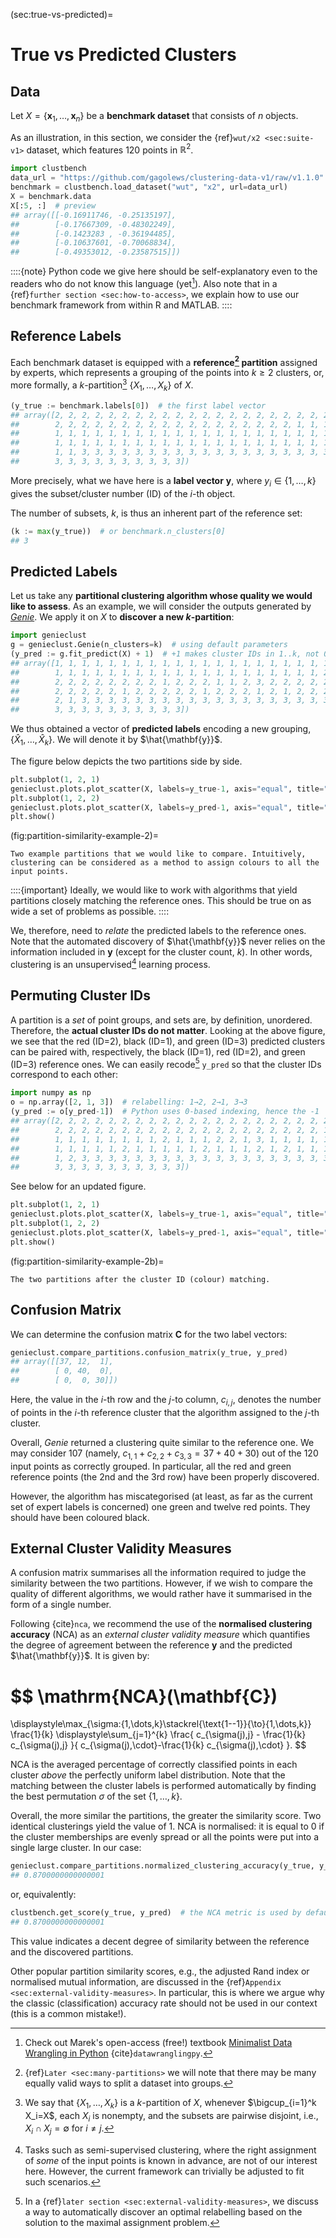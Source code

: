 



(sec:true-vs-predicted)=
# True vs Predicted Clusters


## Data

Let $X=\{\mathbf{x}_1, \dots, \mathbf{x}_n\}$ be a **benchmark dataset**
that consists of $n$ objects.

As an illustration, in this section, we consider
the {ref}`wut/x2 <sec:suite-v1>` dataset, which features 120 points in $\mathbb{R}^2$.



```python
import clustbench
data_url = "https://github.com/gagolews/clustering-data-v1/raw/v1.1.0"
benchmark = clustbench.load_dataset("wut", "x2", url=data_url)
X = benchmark.data
X[:5, :]  # preview
## array([[-0.16911746, -0.25135197],
##        [-0.17667309, -0.48302249],
##        [-0.1423283 , -0.36194485],
##        [-0.10637601, -0.70068834],
##        [-0.49353012, -0.23587515]])
```

::::{note}
Python code we give here should be self-explanatory even to
the readers who do not know this language (yet[^footbook]).
Also note that in a {ref}`further section <sec:how-to-access>`,
we explain how to use our benchmark framework from within R and MATLAB.
::::

[^footbook]: Check out Marek's open-access (free!) textbook
    [Minimalist Data Wrangling in Python](https://datawranglingpy.gagolewski.com/)
    {cite}`datawranglingpy`.


## Reference Labels

Each benchmark dataset is equipped with a **reference[^footmanyreference]
partition** assigned by experts, which
represents a grouping of the points into $k \ge 2$ clusters,
or, more formally, a *k*-partition[^footpart] $\{X_1,\dots,X_k\}$ of $X$.

[^footmanyreference]: {ref}`Later <sec:many-partitions>` we will note
    that there may be many equally valid ways to split a dataset into groups.





```python
(y_true := benchmark.labels[0])  # the first label vector
## array([2, 2, 2, 2, 2, 2, 2, 2, 2, 2, 2, 2, 2, 2, 2, 2, 2, 2, 2, 2, 2, 2,
##        2, 2, 2, 2, 2, 2, 2, 2, 2, 2, 2, 2, 2, 2, 2, 2, 2, 2, 1, 1, 1, 1,
##        1, 1, 1, 1, 1, 1, 1, 1, 1, 1, 1, 1, 1, 1, 1, 1, 1, 1, 1, 1, 1, 1,
##        1, 1, 1, 1, 1, 1, 1, 1, 1, 1, 1, 1, 1, 1, 1, 1, 1, 1, 1, 1, 1, 1,
##        1, 1, 3, 3, 3, 3, 3, 3, 3, 3, 3, 3, 3, 3, 3, 3, 3, 3, 3, 3, 3, 3,
##        3, 3, 3, 3, 3, 3, 3, 3, 3, 3])
```


More precisely, what we have here is a **label vector**
$\mathbf{y}$, where $y_i\in\{1,\dots,k\}$ gives the subset/cluster number
(ID) of the *i*-th object.


[^footpart]: We say that $\{X_1,\dots,X_k\}$ is a $k$-partition of $X$,
    whenever $\bigcup_{i=1}^k X_i=X$, each $X_i$ is nonempty,
    and the subsets are pairwise disjoint, i.e., $X_i\cap X_j=\emptyset$
    for $i\neq j$.


The number of subsets, *k*, is thus an inherent part of the
reference set:



```python
(k := max(y_true))  # or benchmark.n_clusters[0]
## 3
```



## Predicted Labels

Let us take any **partitional clustering algorithm whose quality
we would like to assess**. As an example, we will consider the outputs
generated by [*Genie*](https://genieclust.gagolewski.com).
We apply it on $X$ to **discover a new *k*-partition**:



```python
import genieclust
g = genieclust.Genie(n_clusters=k)  # using default parameters
(y_pred := g.fit_predict(X) + 1)  # +1 makes cluster IDs in 1..k, not 0..(k-1)
## array([1, 1, 1, 1, 1, 1, 1, 1, 1, 1, 1, 1, 1, 1, 1, 1, 1, 1, 1, 1, 1, 1,
##        1, 1, 1, 1, 1, 1, 1, 1, 1, 1, 1, 1, 1, 1, 1, 1, 1, 1, 1, 1, 2, 1,
##        2, 2, 2, 2, 2, 2, 2, 2, 1, 2, 2, 2, 1, 1, 2, 3, 2, 2, 2, 2, 2, 1,
##        2, 2, 2, 2, 2, 1, 2, 2, 2, 2, 2, 1, 2, 2, 2, 1, 2, 1, 2, 2, 2, 2,
##        2, 1, 3, 3, 3, 3, 3, 3, 3, 3, 3, 3, 3, 3, 3, 3, 3, 3, 3, 3, 3, 3,
##        3, 3, 3, 3, 3, 3, 3, 3, 3, 3])
```

We thus obtained a vector of **predicted labels**
encoding a new grouping, $\{\hat{X}_1,\dots,\hat{X}_k\}$.
We will denote it by $\hat{\mathbf{y}}$.

The figure below depicts the two partitions side by side.




```python
plt.subplot(1, 2, 1)
genieclust.plots.plot_scatter(X, labels=y_true-1, axis="equal", title="y_true")
plt.subplot(1, 2, 2)
genieclust.plots.plot_scatter(X, labels=y_pred-1, axis="equal", title="y_pred")
plt.show()
```

(fig:partition-similarity-example-2)=
```{figure} true-vs-predicted-figures/partition-similarity-example-2-1.*
Two example partitions that we would like to compare. Intuitively, clustering can be considered as a method to assign colours to all the input points.
```

::::{important}
Ideally, we would like to work with algorithms that yield partitions
closely matching the reference ones. This should be true on as wide
a set of problems as possible.
::::

We, therefore, need to *relate* the predicted labels to the reference ones.
Note that the automated discovery of $\hat{\mathbf{y}}$
never relies on the information included in $\mathbf{y}$
(except for the cluster count, $k$).
In other words, clustering is an unsupervised[^footsemisupervised]
learning process.


[^footsemisupervised]: Tasks such as semi-supervised clustering,
    where the right assignment of *some* of the input points is known in
    advance, are not of our interest here. However, the current framework can
    trivially be adjusted to fit such scenarios.




## Permuting Cluster IDs

A partition is a *set* of point groups, and sets are, by definition, unordered.
Therefore, the **actual cluster IDs do not matter**.
Looking at the above figure, we see that
the red (ID=2), black (ID=1), and green (ID=3) predicted clusters
can be paired with, respectively,
the black (ID=1), red (ID=2), and green (ID=3) reference ones.
We can easily recode[^footmanualrelabel] `y_pred`
so that the cluster IDs correspond to each other:




```python
import numpy as np
o = np.array([2, 1, 3])  # relabelling: 1→2, 2→1, 3→3
(y_pred := o[y_pred-1])  # Python uses 0-based indexing, hence the -1
## array([2, 2, 2, 2, 2, 2, 2, 2, 2, 2, 2, 2, 2, 2, 2, 2, 2, 2, 2, 2, 2, 2,
##        2, 2, 2, 2, 2, 2, 2, 2, 2, 2, 2, 2, 2, 2, 2, 2, 2, 2, 2, 2, 1, 2,
##        1, 1, 1, 1, 1, 1, 1, 1, 2, 1, 1, 1, 2, 2, 1, 3, 1, 1, 1, 1, 1, 2,
##        1, 1, 1, 1, 1, 2, 1, 1, 1, 1, 1, 2, 1, 1, 1, 2, 1, 2, 1, 1, 1, 1,
##        1, 2, 3, 3, 3, 3, 3, 3, 3, 3, 3, 3, 3, 3, 3, 3, 3, 3, 3, 3, 3, 3,
##        3, 3, 3, 3, 3, 3, 3, 3, 3, 3])
```

See below for an updated figure.




```python
plt.subplot(1, 2, 1)
genieclust.plots.plot_scatter(X, labels=y_true-1, axis="equal", title="y_true")
plt.subplot(1, 2, 2)
genieclust.plots.plot_scatter(X, labels=y_pred-1, axis="equal", title="y_pred")
plt.show()
```

(fig:partition-similarity-example-2b)=
```{figure} true-vs-predicted-figures/partition-similarity-example-2b-3.*
The two partitions after the cluster ID (colour) matching.
```


[^footmanualrelabel]: In a
    {ref}`later section <sec:external-validity-measures>`,
    we discuss a way to automatically discover an optimal relabelling
    based on the solution to the maximal assignment problem.



## Confusion Matrix

We can determine the confusion matrix $\mathbf{C}$ for the two label vectors:



```python
genieclust.compare_partitions.confusion_matrix(y_true, y_pred)
## array([[37, 12,  1],
##        [ 0, 40,  0],
##        [ 0,  0, 30]])
```

Here, the value in the $i$-th row and the $j$-to column,
$c_{i, j}$, denotes the number of points in the $i$-th reference cluster
that the algorithm assigned to the $j$-th cluster.

Overall, *Genie* returned a clustering quite similar to the reference one.
We may consider 107 (namely, $c_{1,1}+c_{2,2}+c_{3,3}=37+40+30$) out of the 120
input points as correctly grouped. In particular, all the red and
green reference points (the 2nd and the 3rd row) have been
properly discovered.

However, the algorithm has miscategorised (at least, as far as the current
set of expert labels is concerned) one green and twelve red points.
They should have been coloured black.



## External Cluster Validity Measures

A confusion matrix summarises all the information required
to judge the similarity between the two partitions. However,
if we wish to compare the quality of different algorithms,
we would rather have it summarised in the form of a single number.


Following {cite}`nca`, we recommend the use of the
**normalised clustering accuracy** (NCA) as an *external cluster validity measure*
which quantifies the degree of agreement between the reference $\mathbf{y}$ and
the predicted $\hat{\mathbf{y}}$. It is given by:



$$
\mathrm{NCA}(\mathbf{C})
=
\displaystyle\max_{\sigma:\{1,\dots,k\}\stackrel{\text{1--1}}{\to}\{1,\dots,k\}}
\frac{1}{k} \displaystyle\sum_{j=1}^{k} \frac{
    c_{\sigma(j),j}
    -
    \frac{1}{k} c_{\sigma(j),j}
}{
    c_{\sigma(j),\cdot}-\frac{1}{k} c_{\sigma(j),\cdot}
}.
$$

NCA is the averaged percentage of correctly classified
points in each cluster *above* the perfectly uniform label distribution.
Note that the matching between the cluster labels is performed
automatically by finding the best permutation $\sigma$
of the set $\{1,\dots,k\}$.

Overall, the more similar the partitions, the greater the similarity score.
Two identical clusterings yield the value of 1.
NCA is normalised: it is equal to 0 if the cluster memberships are evenly spread
or all the points were put into a single large cluster. In our case:



```python
genieclust.compare_partitions.normalized_clustering_accuracy(y_true, y_pred)
## 0.8700000000000001
```

or, equivalently:



```python
clustbench.get_score(y_true, y_pred)  # the NCA metric is used by default
## 0.8700000000000001
```

This value indicates a decent degree of similarity between the reference
and the discovered partitions.

Other popular partition similarity scores, e.g., the adjusted
Rand index or normalised mutual information, are discussed
in the {ref}`Appendix <sec:external-validity-measures>`.
In particular, this is where we argue why the classic (classification)
accuracy rate should not be used in our context (this is a common mistake!).
